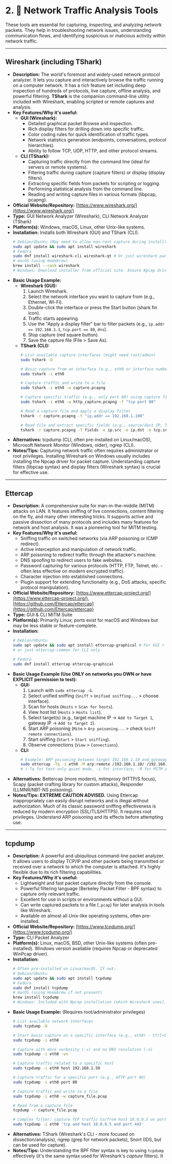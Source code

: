 # 2. 📡 Network Traffic Analysis Tools

These tools are essential for capturing, inspecting, and analyzing network packets. They help in troubleshooting network issues, understanding communication flows, and identifying suspicious or malicious activity within network traffic.

---

## Wireshark (including TShark)

* **Description:** The world's foremost and widely-used network protocol analyzer. It lets you capture and interactively browse the traffic running on a computer network. It has a rich feature set including deep inspection of hundreds of protocols, live capture, offline analysis, and powerful filtering. **TShark** is the companion command-line utility included with Wireshark, enabling scripted or remote captures and analysis.
* **Key Features/Why it's useful:**
    * **GUI (Wireshark):**
        * Detailed graphical packet Browse and inspection.
        * Rich display filters for drilling down into specific traffic.
        * Color coding rules for quick identification of traffic types.
        * Network statistics generation (endpoints, conversations, protocol hierarchies).
        * Ability to follow TCP, UDP, HTTP, and other protocol streams.
    * **CLI (TShark):**
        * Capturing traffic directly from the command line (ideal for servers or remote systems).
        * Filtering traffic during capture (capture filters) or display (display filters).
        * Extracting specific fields from packets for scripting or logging.
        * Performing statistical analysis from the command line.
        * Reading and writing capture files in various formats (libpcap, pcapng).
* **Official Website/Repository:** [https://www.wireshark.org/](https://www.wireshark.org/)
* **Type:** GUI Network Analyzer (Wireshark), CLI Network Analyzer (TShark)
* **Platform(s):** Windows, macOS, Linux, other Unix-like systems.
* **Installation:** Installs both Wireshark (GUI) and TShark (CLI).
    ```bash
    # Debian/Ubuntu (May need to allow non-root capture during install)
    sudo apt update && sudo apt install wireshark
    # Fedora
    sudo dnf install wireshark-cli wireshark-qt # Or just wireshark package
    # macOS (using Homebrew)
    brew install --cask wireshark
    # Windows: Download installer from official site. Ensure Npcap driver is installed.
    ```
* **Basic Usage Example:**
    * **Wireshark (GUI):**
        1. Launch Wireshark.
        2. Select the network interface you want to capture from (e.g., Ethernet, Wi-Fi).
        3. Double-click the interface or press the Start button (shark fin icon).
        4. Traffic starts appearing.
        5. Use the "Apply a display filter" bar to filter packets (e.g., `ip.addr == 192.168.1.1`, `tcp.port == 80`, `dns`).
        6. Stop capture (red square button).
        7. Save the capture file (File > Save As).
    * **TShark (CLI):**
        ```bash
        # List available capture interfaces (might need root/admin)
        sudo tshark -D

        # Basic capture from an interface (e.g., eth0 or interface number from -D) - use Ctrl+C to stop
        sudo tshark -i eth0 

        # Capture traffic and write to a file
        sudo tshark -i eth0 -w capture.pcapng

        # Capture specific traffic (e.g., only port 80) using capture filter
        sudo tshark -i eth0 -w http_capture.pcapng -f "tcp port 80"

        # Read a capture file and apply a display filter
        tshark -r capture.pcapng -Y "ip.addr == 192.168.1.100"

        # Read file and extract specific fields (e.g., source/dest IP, TCP port)
        tshark -r capture.pcapng -T fields -e ip.src -e ip.dst -e tcp.srcport -e tcp.dstport "tcp"
        ```
* **Alternatives:** tcpdump (CLI, often pre-installed on Linux/macOS), Microsoft Network Monitor (Windows, older), ngrep (CLI).
* **Notes/Tips:** Capturing network traffic often requires administrator or root privileges. Installing Wireshark on Windows usually includes installing the Npcap driver for packet capture. Understanding capture filters (libpcap syntax) and display filters (Wireshark syntax) is crucial for effective use.

---


## Ettercap

* **Description:** A comprehensive suite for man-in-the-middle (MITM) attacks on LAN. It features sniffing of live connections, content filtering on the fly, and many other interesting tricks. It supports active and passive dissection of many protocols and includes many features for network and host analysis. It was a pioneering tool for MITM testing.
* **Key Features/Why it's useful:**
    * Sniffing traffic on switched networks (via ARP poisoning or ICMP redirect).
    * Active interception and manipulation of network traffic.
    * ARP poisoning to redirect traffic through the attacker's machine.
    * DNS spoofing to redirect users to fake websites.
    * Password capturing for various protocols (HTTP, FTP, Telnet, etc. - often less effective on modern encrypted traffic).
    * Character injection into established connections.
    * Plugin support for extending functionality (e.g., DoS attacks, specific protocol manipulation).
* **Official Website/Repository:** [https://www.ettercap-project.org/](https://www.ettercap-project.org/), [https://github.com/Ettercap/ettercap](https://github.com/Ettercap/ettercap)
* **Type:** GUI & CLI MITM Suite
* **Platform(s):** Primarily Linux; ports exist for macOS and Windows but may be less stable or feature-complete.
* **Installation:**
    ```bash
    # Debian/Ubuntu
    sudo apt update && sudo apt install ettercap-graphical # For GUI + CLI
    # or just ettercap-common for CLI only
    
    # Fedora
    sudo dnf install ettercap ettercap-graphical 
    ```
* **Basic Usage Example (Use ONLY on networks you OWN or have EXPLICIT permission to test):**
    * **GUI:**
        1. Launch with `sudo ettercap -G`.
        2. Select unified sniffing (`Sniff` > `Unified sniffing...` > choose interface).
        3. Scan for hosts (`Hosts` > `Scan for hosts`).
        4. View host list (`Hosts` > `Hosts list`).
        5. Select target(s) (e.g., target machine IP -> `Add to Target 1`, gateway IP -> `Add to Target 2`).
        6. Start ARP poisoning (`Mitm` > `Arp poisoning...` > check `Sniff remote connections`).
        7. Start sniffing (`Start` > `Start sniffing`).
        8. Observe connections (`View` > `Connections`).
    * **CLI:**
        ```bash
        # Example: ARP poisoning between target 192.168.1.10 and gateway 192.168.1.1 on interface eth0
        sudo ettercap -Tq -i eth0 -M arp:remote /192.168.1.10/ /192.168.1.1/ 
        # (-Tq for text-only quiet mode, -i for interface, -M for MITM attack) 
        ```
* **Alternatives:** Bettercap (more modern), mitmproxy (HTTP/S focus), Scapy (packet crafting library for custom attacks), Responder (LLMNR/NBT-NS poisoning).
* **Notes/Tips:** **EXTREME CAUTION ADVISED.** Using Ettercap inappropriately can easily disrupt networks and is illegal without authorization. Much of its classic password sniffing effectiveness is reduced by modern encryption (SSL/TLS/HTTPS). It requires root privileges. Understand ARP poisoning and its effects before attempting use.

---

## tcpdump

* **Description:** A powerful and ubiquitous command-line packet analyzer. It allows users to display TCP/IP and other packets being transmitted or received over a network to which the computer is attached. It's highly flexible due to its rich filtering capabilities.
* **Key Features/Why it's useful:**
    * Lightweight and fast packet capture directly from the console.
    * Powerful filtering language (Berkeley Packet Filter - BPF syntax) to capture only relevant traffic.
    * Excellent for use in scripts or environments without a GUI.
    * Can write captured packets to a file (`.pcap`) for later analysis in tools like Wireshark.
    * Available on almost all Unix-like operating systems, often pre-installed.
* **Official Website/Repository:** [https://www.tcpdump.org/](https://www.tcpdump.org/)
* **Type:** CLI Packet Analyzer
* **Platform(s):** Linux, macOS, BSD, other Unix-like systems (often pre-installed). Windows version available (requires Npcap or deprecated WinPcap driver).
* **Installation:**
    ```bash
    # Often pre-installed on Linux/macOS. If not:
    # Debian/Ubuntu
    sudo apt update && sudo apt install tcpdump
    # Fedora
    sudo dnf install tcpdump
    # macOS (using Homebrew if not present)
    brew install tcpdump 
    # Windows: Included with Npcap installation (which Wireshark uses), or via WinPcap (older).
    ```
* **Basic Usage Example:** (Requires root/administrator privileges)
    ```bash
    # List available network interfaces
    sudo tcpdump -D

    # Start basic capture on a specific interface (e.g., eth0) - Ctrl+C to stop
    sudo tcpdump -i eth0

    # Capture with more verbosity (-v) and no DNS resolution (-n)
    sudo tcpdump -i eth0 -vn

    # Capture traffic related to a specific host
    sudo tcpdump -i eth0 host 192.168.1.50

    # Capture traffic for a specific port (e.g., HTTP port 80)
    sudo tcpdump -i eth0 port 80

    # Capture traffic and write to a file
    sudo tcpdump -i eth0 -w capture_file.pcap

    # Read from a capture file
    tcpdump -r capture_file.pcap

    # Complex filter: capture TCP traffic to/from host 10.0.0.5 on port 443
    sudo tcpdump -i eth0 'tcp and host 10.0.0.5 and port 443' 
    ```
* **Alternatives:** TShark (Wireshark's CLI - more focused on dissection/analysis), ngrep (grep for network packets), Snort (IDS, but can be used for capture).
* **Notes/Tips:** Understanding the BPF filter syntax is key to using `tcpdump` effectively (it's the same syntax used for Wireshark's *capture* filters). It